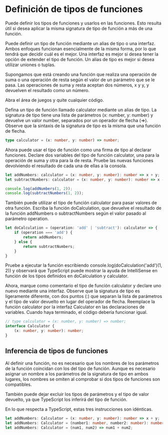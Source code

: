 # Definición de tipos de funciones

Puede definir los tipos de funciones y usarlos en las funciones. Esto resulta útil si desea aplicar la misma signatura de tipo de función a más de una función.

Puede definir un tipo de función mediante un alias de tipo o una interfaz. Ambos enfoques funcionan esencialmente de la misma forma, por lo que tendrá que decidir cuál es el mejor. Una interfaz es mejor si desea tener la opción de extender el tipo de función. Un alias de tipo es mejor si desea utilizar uniones o tuplas.

Supongamos que está creando una función que realiza una operación de suma o una operación de resta según el valor de un parámetro que se le pasa. Las operaciones de suma y resta aceptan dos números, x y y, y devuelven el resultado como un número.

Abra el área de juegos y quite cualquier código.

Defina un tipo de función llamado calculator mediante un alias de tipo. La signatura de tipo tiene una lista de parámetros (x: number, y: number) y devuelve un valor number, separados por un operador de flecha (=>). Observe que la sintaxis de la signatura de tipo es la misma que una función de flecha.

```ts
type calculator = (x: number, y: number) => number;
```

Ahora puede usar el tipo de función como una firma de tipo al declarar funciones. Declare dos variables del tipo de función calculator, una para la operación de suma y otra para la de resta. Pruebe las nuevas funciones devolviendo el resultado de cada una de ellas a la consola.

```ts
let addNumbers: calculator = (x: number, y: number): number => x + y;
let subtractNumbers: calculator = (x: number, y: number): number => x - y;

console.log(addNumbers(1, 2));
console.log(subtractNumbers(1, 2));
```

También puede utilizar el tipo de función calculator para pasar valores de otra función. Escriba la función doCalculation, que devuelve el resultado de la función addNumbers o subtractNumbers según el valor pasado al parámetro operation.

```ts
let doCalculation = (operation: 'add' | 'subtract'): calculator => {
    if (operation === 'add') {
        return addNumbers;
    } else {
        return subtractNumbers;
    }
}
```

Pruebe a ejecutar la función escribiendo console.log(doCalculation('add')(1, 2)) y observará que TypeScript puede mostrar la ayuda de IntelliSense en función de los tipos definidos en doCalculation y calculator.

Ahora, marque como comentario el tipo de función calculator y declare uno nuevo mediante una interfaz. Observe que la signatura de tipo es ligeramente diferente, con dos puntos (:) que separan la lista de parámetros y el tipo de valor devuelto en lugar del operador de flecha. Reemplace la función calculator por la interfaz Calculator en las declaraciones de variables. Cuando haya terminado, el código debería funcionar igual.

```ts
// type calculator = (x: number, y: number) => number;
interface Calculator {
    (x: number, y: number): number;
}
```

## Inferencia de tipos de funciones
Al definir una función, no es necesario que los nombres de los parámetros de la función coincidan con los del tipo de función. Aunque es necesario asignar un nombre a los parámetros de la signatura de tipo en ambos lugares, los nombres se omiten al comprobar si dos tipos de funciones son compatibles.

También puede dejar excluir los tipos de parámetros y el tipo de valor devuelto, ya que TypeScript los inferirá del tipo de función.

En lo que respecta a TypeScript, estas tres instrucciones son idénticas.

```ts
let addNumbers: Calculator = (x: number, y: number): number => x + y;
let addNumbers: Calculator = (number1: number, number2: number): number => number1 + number2;
let addNumbers: Calculator = (num1, num2) => num1 + num2;
```